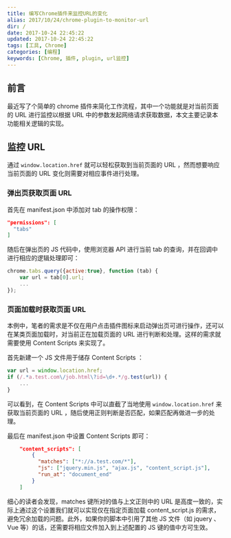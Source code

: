 ```yaml
---
title: 编写Chrome插件来监控URL的变化
alias: 2017/10/24/chrome-plugin-to-monitor-url
dir: /
date: 2017-10-24 22:45:22
updated: 2017-10-24 22:45:22
tags: [工具, Chrome]
categories: [编程]
keywords: [Chrome, 插件, plugin, url监控]
---
```


## 前言

最近写了个简单的 chrome 插件来简化工作流程，其中一个功能就是对当前页面的 URL 进行监控以根据 URL 中的参数发起网络请求获取数据，本文主要记录本功能相关逻辑的实现。

## 监控 URL

通过 `window.location.href` 就可以轻松获取到当前页面的 URL ，然而想要响应当前页面的 URL 变化则需要对相应事件进行处理。

### 弹出页获取页面 URL

首先在 manifest.json 中添加对 tab 的操作权限：

```json
"permissions": [ 
  "tabs"
]
```

<!--more-->随后在弹出页的 JS 代码中，使用浏览器 API 进行当前 tab 的查询，并在回调中进行相应的逻辑处理即可：

```javascript
chrome.tabs.query({active:true}, function (tab) {
    var url = tab[0].url;
  	...
});
```

### 页面加载时获取页面 URL

本例中，笔者的需求是不仅在用户点击插件图标来启动弹出页可进行操作，还可以在某类页面加载时，对当前正在加载页面的 URL 进行判断和处理。这样的需求就需要使用 Content Scripts 来实现了。

首先新建一个 JS 文件用于储存 Content Scripts ：

```javascript
var url = window.location.href;
if (/.*a.test.com\/job.html\?id=\d+.*/g.test(url)) {
    ...	
}
```

可以看到，在 Content Scripts 中可以直截了当地使用 `window.location.href` 来获取当前页面的 URL ，随后使用正则判断是否匹配，如果匹配再做进一步的处理。

最后在 manifest.json 中设置 Content Scripts 即可：

```json
    "content_scripts": [
        {
          "matches": ["*://a.test.com/*"],
          "js": ["jquery.min.js", "ajax.js", "content_script.js"],
          "run_at": "document_end"
        }
    ]
```

细心的读者会发现，matches 键所对的值与上文正则中的 URL 是高度一致的，实际上通过这个设置我们就可以实现仅在指定页面加载 content_script.js 的需求，避免冗余加载的问题。此外，如果你的脚本中引用了其他 JS 文件（如 jquery 、Vue 等）的话，还需要将相应文件加入到上述配置的 JS 键的值中方可生效。